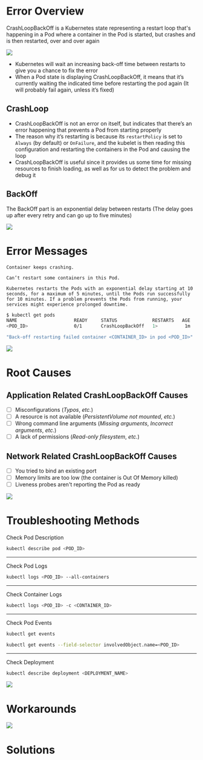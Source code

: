 # Error Overview

CrashLoopBackOff is a Kubernetes state representing a restart loop that's happening in a Pod where a container in the Pod is started, but crashes and is then restarted, over and over again

![](https://github.com/JonmarCorpuz/SecondBrain/blob/main/Assets/More%20Assets/Screenshot%202024-12-16%20220824.png)

* Kubernetes will wait an increasing back-off time between restarts to give you a chance to fix the error
* When a Pod state is displaying CrashLoopBackOff, it means that it’s currently waiting the indicated time before restarting the pod again (It will probably fail again, unless it’s fixed)

## CrashLoop

* CrashLoopBackOff is not an error on itself, but indicates that there’s an error happening that prevents a Pod from starting properly
* The reason why it’s restarting is because its `restartPolicy` is set to `Always` (by default) or `OnFailure`, and the kubelet is then reading this configuration and restarting the containers in the Pod and causing the loop
* CrashLoopBackOff is useful since it provides us some time for missing resources to finish loading, as well as for us to detect the problem and debug it

## BackOff

The BackOff part is an exponential delay between restarts (The delay goes up after every retry and can go up to five minutes)

![](https://github.com/JonmarCorpuz/SecondBrain/blob/main/Assets/Whitespace.png)

# Error Messages

```Text
Container keeps crashing.
```

```Text
Can’t restart some containers in this Pod.
```

```Text
Kubernetes restarts the Pods with an exponential delay starting at 10 seconds, for a maximum of 5 minutes, until the Pods run successfully for 10 minutes. If a problem prevents the Pods from running, your services might experience prolonged downtime.
```

```Bash
$ kubectl get pods
NAME                     READY     STATUS             RESTARTS   AGE
<POD_ID>                 0/1       CrashLoopBackOff   1>          1m
```

```Bash
"Back-off restarting failed container <CONTAINER_ID> in pod <POD_ID>"
```

![](https://github.com/JonmarCorpuz/SecondBrain/blob/main/Assets/Whitespace.png)

# Root Causes

## Application Related CrashLoopBackOff Causes

- [ ] Misconfigurations (*Typos*, *etc.*)
- [ ] A resource is not available (*PersistentVolume not mounted*, *etc.*)
- [ ] Wrong command line arguments (*Missing arguments*, *Incorrect arguments*, *etc.*)
- [ ] A lack of permissions (*Read-only filesystem*, *etc.*)

## Network Related CrashLoopBackOff Causes

- [ ] You tried to bind an existing port
- [ ] Memory limits are too low (the container is Out Of Memory killed)
- [ ] Liveness probes aren't reporting the Pod as ready

![](https://github.com/JonmarCorpuz/SecondBrain/blob/main/Assets/Whitespace.png)

# Troubleshooting Methods

Check Pod Description
```Bash
kubectl describe pod <POD_ID>
```

---

Check Pod Logs
```Bash
kubectl logs <POD_ID> --all-containers
```

---

Check Container Logs
```Bash
kubectl logs <POD_ID> -c <CONTAINER_ID>
```

---

Check Pod Events
```Bash
kubectl get events
```

```Bash
kubectl get events --field-selector involvedObject.name=<POD_ID>
```

---

Check Deployment
```Bash
kubectl describe deployment <DEPLOYMENT_NAME>
```

![](https://github.com/JonmarCorpuz/SecondBrain/blob/main/Assets/Whitespace.png)

# Workarounds

![](https://github.com/JonmarCorpuz/SecondBrain/blob/main/Assets/Whitespace.png)

# Solutions
